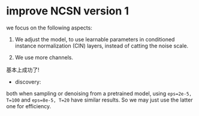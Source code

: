 # improve NCSN version 1

we focus on the following aspects:

1. We adjust the model, to use learnable parameters in conditioned instance normalization (CIN) layers, instead of catting the noise scale.

2. We use more channels.

基本上成功了!

- discovery:

both when sampling or denoising from a pretrained model, using `eps=2e-5, T=100` and `eps=8e-5, T=20` have similar results. So we may just use the latter one for efficiency.